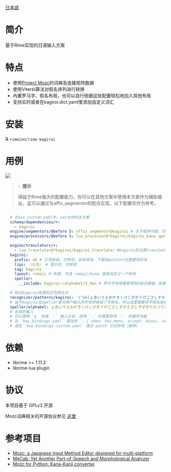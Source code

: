 [日本語](README.md)
# 简介
基于Rime实现的日语输入方案

# 特点
- 使用[Project Mozc](https://github.com/google/mozc)的词典及连接矩阵数据
- 使用Viterbi算法对假名序列进行转换
- 內置罗马字、假名布局，也可以自行依据这些配置轻松地加入其他布局
- 支持实时或者在kagiroi.dict.yaml里添加自定义词汇

# 安装
℞ `rimeinn/rime-kagiroi`

# 用例
![](misc/example.png)


> 💡 **提示**
> 
> 得益于Rime强大的配置能力，你可以在其他方案中使用本方案作为辅助输出，这可以通过与affix_segmentor的配合实现，以下配置仅作为参考。




```yaml

  # 在xxx.custom.yaml中，xxx为你的主方案
  schema/dependencies/+:
    - kagiroi
  engine/segmentors/@before 5: affix_segmentor@kagiroi # 关于顺序问题，可以参考https://github.com/rime/librime/pull/959
  engine/processors/@before 5: lua_processor@*kagiroi/kagiroi_kana_speller # kagiroi使用到的自定义speller，至少要放到rime自带recognizer的前面，如果打字发现编辑区仍然没有出现平假名，有可能是受到上游的processor的影响，可以试着把这个speller的顺序往前调整

  engine/translators/+:
    - lua_translator@*kagiroi/kagiroi_translator #kagiroi的主要translator，负责把平假名转换成候选
  kagiroi:
    prefix: ok # 引导前缀，可修改，如有修改，下面的pattern也需要同步改
    tips: 〔火光〕 # 提示符，可修改
    tag: kagiroi
    layout: romaji # 布局，可选 romaji/kana 或者自定义一个布局
    speller:
      __include: kagiroi:/alphabet/3_dan # 罗马字布局需要用到3段式键盘，如果是kana布局，需要使用4段式 kagiroi:/alphabet/4_dan

  # 标记kagiroi段落的正则表达式
  recognizer/patterns/kagiroi: '(^ok[ょあいうえおかきくけこがぎぐげごさしすせそざじずぜぞたちつてとだぢづでどなにぬねのはひふへほばびぶべぼぱぴぷぺぽまみむめもやゆよらりるれろわゐ𛄟ゑをんゃっゕゖーゅabcdefghijklmnopqrstuvwxyz\-;]*$)'
  # 由于kagiroi在speller里将用户输入的字母转换成了平假名，所以这里需要将平假名放到alphabet里面，否则kagiroi将无法正常工作
  speller/alphabet: ょあいうえおかきくけこがぎぐげごさしすせそざじずぜぞたちつてとだぢづでどなにぬねのはひふへほばびぶべぼぱぴぷぺぽまみむめもやゆよらりるれろわゐ𛄟ゑをんゃっゕゖーゅabcdefghijklmnopqrstuvwxyz-ABCDEFGHIJKLMNOPQRSTUVWXYZ/;
  # 长音的输入
  # 可以使用 `q` 或者 `-` 输入长音，使用 `-` 时需要修改 `-` 的翻页功能
  # 在 `key_bindings.yaml` 里找到 `- { when: has_menu, accept: minus, send: Page_Up }` 将 `has_menu` 改为 `paging`
  # 或在 `key_bindings.custom.yaml` 通过 patch 方式修改（推荐）

```

# 依赖
- librime >= 1.11.2
- librime-lua plugin

# 协议
本项目基于 GPLv3 开源

Mozc词典相关的开源协议参见
[这里](https://github.com/google/mozc/blob/006ed69bf545548a8a3596b13f58cb22cf3d8a2f/src/data/dictionary_oss/README.txt)

# 参考项目
- [Mozc: a Japanese Input Method Editor designed for multi-platform](https://github.com/google/mozc)
- [MeCab: Yet Another Part-of-Speech and Morphological Analyzer](https://taku910.github.io/mecab/)
- [Mozc for Python: Kana-Kanji converter](https://github.com/ikegami-yukino/mozcpy)
